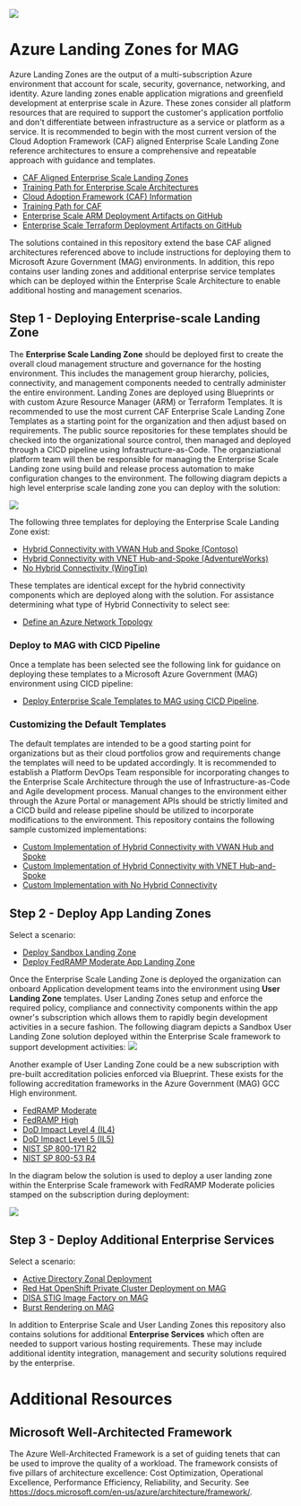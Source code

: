 ![](media/azure-gov.png)
# Azure Landing Zones for MAG 
Azure Landing Zones are the output of a multi-subscription Azure environment that account for scale, security, governance, networking, and identity. Azure landing zones enable application migrations and greenfield development at enterprise scale in Azure. These zones consider all platform resources that are required to support the customer's application portfolio and don't differentiate between infrastructure as a service or platform as a service.  It is recommended to begin with the most current version of the Cloud Adoption Framework (CAF) aligned Enterprise Scale Landing Zone reference architectures to ensure a comprehensive and repeatable approach with guidance and templates.
* [CAF Aligned Enterprise Scale Landing Zones](https://docs.microsoft.com/en-us/azure/cloud-adoption-framework/ready/landing-zone/)
* [Training Path for Enterprise Scale Architectures](https://docs.microsoft.com/en-us/learn/paths/enterprise-scale-architecture/)
* [Cloud Adoption Framework (CAF) Information](https://docs.microsoft.com/en-us/azure/cloud-adoption-framework/)
* [Training Path for CAF](https://docs.microsoft.com/en-us/learn/modules/microsoft-cloud-adoption-framework-for-azure/) 
* [Enterprise Scale ARM Deployment Artifacts on GitHub](https://github.com/Azure/Enterprise-Scale)
* [Enterprise Scale Terraform Deployment Artifacts on GitHub](https://github.com/azure/caf-terraform-landingzones)

The solutions contained in this repository extend the base CAF aligned architectures referenced above to include instructions for deploying them to Microsoft Azure Government (MAG) environments.  In addition, this repo contains user landing zones and additional enterprise service templates which can be deployed within the Enterprise Scale Architecture to enable additional hosting and management scenarios.

## Step 1 - Deploying Enterprise-scale Landing Zone
The **Enterprise Scale Landing Zone** should be deployed first to create the overall cloud management structure and governance for the hosting environment.  This includes the management group hierarchy, policies, connectivity, and management components needed to centrally administer the entire environment.  Landing Zones are deployed using Blueprints or with custom Azure Resource Manager (ARM) or Terraform Templates.  It is recommended to use the most current CAF Enterprise Scale Landing Zone Templates as a starting point for the organization and then adjust based on requirements.  The public source repositories for these templates should be checked into the organizational source control, then managed and deployed through a CICD pipeline using Infrastructure-as-Code.  The organziational platform team will then be responsible for managing the Enterprise Scale Landing zone using build and release process automation to make configuration changes to the environment.  The following diagram depicts a high level enterprise scale landing zone you can deploy with the solution:

![](media/entlz-small.png)

The following three templates for deploying the Enterprise Scale Landing Zone exist:
* [Hybrid Connectivity with VWAN Hub and Spoke (Contoso)](https://github.com/Azure/Enterprise-Scale/blob/main/docs/reference/contoso/Readme.md)
* [Hybrid Connectivity with VNET Hub-and-Spoke (AdventureWorks)](https://github.com/Azure/Enterprise-Scale/blob/main/docs/reference/adventureworks/README.md)
* [No Hybrid Connectivity (WingTip)](https://github.com/Azure/Enterprise-Scale/blob/main/docs/reference/wingtip/README.md)

These templates are identical except for the hybrid connectivity components which are deployed along with the solution.  For assistance determining what type of Hybrid Connectivity to select see:
* [Define an Azure Network Topology](https://docs.microsoft.com/en-us/azure/cloud-adoption-framework/ready/enterprise-scale/network-topology-and-connectivity#define-an-azure-network-topology)  

### Deploy to MAG with CICD Pipeline
Once a template has been selected see the following link for guidance on deploying these templates to a Microsoft Azure Government (MAG) environment using CICD pipeline:
* [Deploy Enterprise Scale Templates to MAG using CICD Pipeline](Templates/entscalelz/README.md).

### Customizing the Default Templates
The default templates are intended to be a good starting point for organizations but as their cloud portfolios grow and requirements change the templates will need to be updated accordingly.  It is recommended to establish a Platform DevOps Team responsible for incorporating changes to the Enterprise Scale Architecture through the use of Infrastructure-as-Code and Agile development process.  Manual changes to the environment either through the Azure Portal or management APIs should be strictly limited and a CICD build and release pipeline should be utilized to incorporate modifications to the environment.  This repository contains the following sample customized implementations:
* [Custom Implementation of Hybrid Connectivity with VWAN Hub and Spoke](Templates/es-hubspoke-template)
* [Custom Implementation of Hybrid Connectivity with VNET Hub-and-Spoke](Templates/es-vwan-template)
* [Custom Implementation with No Hybrid Connectivity](Templates/es-template)

## Step 2 - Deploy App Landing Zones
Select a scenario:
* [Deploy Sandbox Landing Zone](Templates/applz/sandbox)
* [Deploy FedRAMP Moderate App Landing Zone](Templates/applz/fedrampmod)

Once the Enterprise Scale Landing Zone is deployed the organization can onboard Application development teams into the environment using **User Landing Zone** templates.  User Landing Zones setup and enforce the required policy, compliance and connectivity components within the app owner's subscription which allows them to rapidly begin development activities in a secure fashion.  The following diagram depicts a Sandbox User Landing Zone solution deployed within the Enterprise Scale framework to support development activities:
![](media/applz-sandbox.png)

Another example of User Landing Zone could be a new subscription with pre-built accreditation policies enforced via Blueprint.  These exists for the following accreditation frameworks in the Azure Government (MAG) GCC High environment.
* [FedRAMP Moderate](https://docs.microsoft.com/en-us/azure/governance/blueprints/samples/fedramp-m/)
* [FedRAMP High](https://docs.microsoft.com/en-us/azure/governance/blueprints/samples/fedramp-h/)
* [DoD Impact Level 4 (IL4)](https://docs.microsoft.com/en-us/azure/governance/blueprints/samples/dod-impact-level-4/)
* [DoD Impact Level 5 (IL5)](https://docs.microsoft.com/en-us/azure/governance/blueprints/samples/dod-impact-level-5/)
* [NIST SP 800-171 R2](https://docs.microsoft.com/en-us/azure/governance/blueprints/samples/nist-sp-800-171-r2)
* [NIST SP 800-53 R4](https://docs.microsoft.com/en-us/azure/governance/blueprints/samples/nist-sp-800-53-r4)

In the diagram below the solution is used to deploy a user landing zone within the Enterprise Scale framework with FedRAMP Moderate policies stamped on the subscription during deployment:

![](media/fedrampmodlz.png)

## Step 3 - Deploy Additional Enterprise Services
Select a scenario:
* [Active Directory Zonal Deployment](Templates/entsvcs/active-directory-new-domain-ha-2-dc-zones/)
* [Red Hat OpenShift Private Cluster Deployment on MAG](Templates/entsvcs/openshift/README.md)
* [DISA STIG Image Factory on MAG](Templates/entsvcs/stig-image-factory/README.md)
* [Burst Rendering on MAG](Templates/entsvcs/burst-rendering/README.md)

In addition to Enterprise Scale and User Landing Zones this repository also contains solutions for additional **Enterprise Services** which often are needed to support various hosting requirements.  These may include additional identity integration, management and security solutions required by the enterprise. 

# Additional Resources
## Microsoft Well-Architected Framework
The Azure Well-Architected Framework is a set of guiding tenets that can be used to improve the quality of a workload. The framework consists of five pillars of architecture excellence: Cost Optimization, Operational Excellence, Performance Efficiency, Reliability, and Security.  See https://docs.microsoft.com/en-us/azure/architecture/framework/.



 

